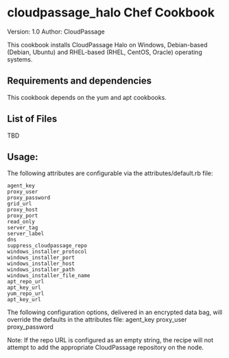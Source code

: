 # cloudpassage_halo Chef Cookbook

Version: 1.0
Author: CloudPassage

This cookbook installs CloudPassage Halo on Windows, Debian-based \
(Debian, Ubuntu) and RHEL-based (RHEL, CentOS, Oracle) operating systems.

## Requirements and dependencies

This cookbook depends on the yum and apt cookbooks.

## List of Files

TBD

## Usage:

The following attributes are configurable via the attributes/default.rb file:

    agent_key
    proxy_user
    proxy_password
    grid_url
    proxy_host
    proxy_port
    read_only
    server_tag
    server_label
    dns
    suppress_cloudpassage_repo
    windows_installer_protocol
    windows_installer_port
    windows_installer_host
    windows_installer_path
    windows_installer_file_name
    apt_repo_url
    apt_key_url
    yum_repo_url
    apt_key_url


The following configuration options, delivered in an encrypted data bag, will
override the defaults in the attributes file:
    agent_key
    proxy_user
    proxy_password


Note: If the repo URL is configured as an empty string, the recipe will not
attempt to add the appropriate CloudPassage repository on the node.
